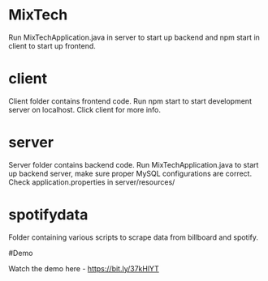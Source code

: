 # MixTech

Run MixTechApplication.java in server to start up backend
and npm start in client to start up frontend.

# client

Client folder contains frontend code. Run npm start to start
development server on localhost. Click client for more info.

# server

Server folder contains backend code. Run MixTechApplication.java
to start up backend server, make sure proper MySQL configurations are correct.
Check application.properties in server/resources/

# spotifydata

Folder containing various scripts to scrape data from billboard and spotify.

#Demo

Watch the demo here - https://bit.ly/37kHlYT
